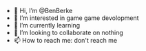 - 👋 Hi, I’m @BenBerke
- 👀 I’m interested in game game devolopment
- 🌱 I’m currently learning 
- 💞️ I’m looking to collaborate on nothing
- 📫 How to reach me: don't reach me

<!---
BenBerke/BenBerke is a ✨ special ✨ repository because its `README.md` (this file) appears on your GitHub profile.
You can click the Preview link to take a look at your changes.
--->
